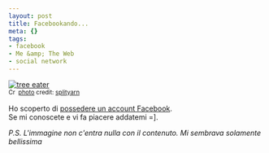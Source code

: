 ```yaml
--- 
layout: post
title: Facebookando...
meta: {}
tags: 
- facebook
- Me &amp; The Web
- social network
---
```

<a href="http://www.flickr.com/photos/33953253@N00/2106242534/" title="tree eater" target="_blank"><img src="http://farm3.static.flickr.com/2409/2106242534_babbfb115b.jpg" alt="tree eater" border="0" /></a>  
<small><a href="http://creativecommons.org/licenses/by-nc-sa/2.0/" title="Attribution-NonCommercial-ShareAlike License" target="_blank"><img src="http://www.lastknight.com/wp-content/plugins/photo-dropper/images/cc.png" alt="Creative Commons License" border="0" width="16" height="16" align="absmiddle" /></a> <a href="http://www.photodropper.com/photos/" target="_blank">photo</a> credit: <a href="http://www.flickr.com/photos/33953253@N00/2106242534/" title="splityarn" target="_blank">splityarn</a></small>  
  
Ho scoperto di [possedere un account Facebook](http://www.facebook.com/profile.php?id=502992052).  
Se mi conoscete e vi fa piacere addatemi =].   
  
*P.S. L'immagine non c'entra nulla con il contenuto. Mi sembrava solamente bellissima*  
  
 
